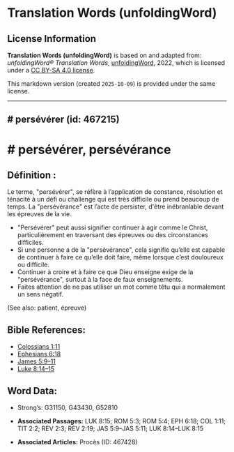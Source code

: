 # Translation Words (unfoldingWord)

## License Information

**Translation Words (unfoldingWord)** is based on and adapted from: _unfoldingWord® Translation Words_, [unfoldingWord](https://unfoldingword.org/utw), 2022, which is licensed under a [CC BY-SA 4.0 license](https://creativecommons.org/licenses/by-sa/4.0/legalcode.en).

This markdown version (created `2025-10-09`) is provided under the same license.



--------------------------------

## # persévérer (id: 467215)

\# persévérer, persévérance
===========================

Définition :
------------

Le terme, "persévérer", se réfère à l’application de constance, résolution et ténacité à un défi ou challenge qui est très difficile ou prend beaucoup de temps. La "persévérance" est l’acte de persister, d'être inébranlable devant les épreuves de la vie.

* "Persévérer" peut aussi signifier continuer à agir comme le Christ, particulièrement en traversant des épreuves ou des circonstances difficiles.
* Si une personne a de la "persévérance", cela signifie qu’elle est capable de continuer à faire ce qu’elle doit faire, même lorsque c’est douloureux ou difficile.
* Continuer à croire et à faire ce que Dieu enseigne exige de la "persévérance", surtout à la face de faux enseignements.
* Faites attention de ne pas utiliser un mot comme têtu qui a normalement un sens négatif.

(See also: patient, épreuve)

Bible References:
-----------------

* [Colossians 1:11](rc://en/tn/help/col/01/11)
* [Ephesians 6:18](rc://en/tn/help/eph/06/18)
* [James 5:9–11](rc://en/tn/help/jas/05/09)
* [Luke 8:14–15](rc://en/tn/help/luk/08/14)

Word Data:
----------

* Strong’s: G31150, G43430, G52810

* **Associated Passages:** LUK 8:15; ROM 5:3; ROM 5:4; EPH 6:18; COL 1:11; TIT 2:2; REV 2:3; REV 2:19; JAS 5:9–JAS 5:11; LUK 8:14–LUK 8:15
* **Associated Articles:** Procès (ID: 467428)

